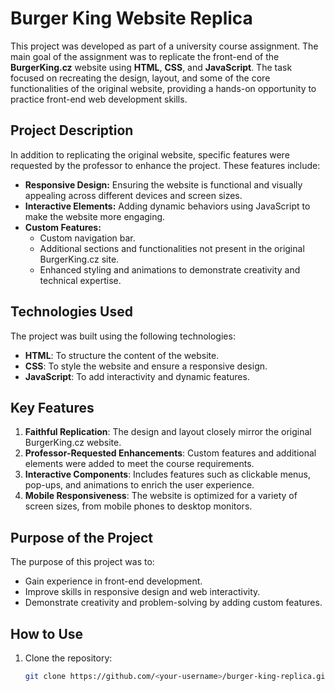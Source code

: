 # Burger King Website Replica

This project was developed as part of a university course assignment. The main goal of the assignment was to replicate the front-end of the **BurgerKing.cz** website using **HTML**, **CSS**, and **JavaScript**. The task focused on recreating the design, layout, and some of the core functionalities of the original website, providing a hands-on opportunity to practice front-end web development skills.

## Project Description

In addition to replicating the original website, specific features were requested by the professor to enhance the project. These features include:

- **Responsive Design:** Ensuring the website is functional and visually appealing across different devices and screen sizes.
- **Interactive Elements:** Adding dynamic behaviors using JavaScript to make the website more engaging.
- **Custom Features:**
  - Custom navigation bar.
  - Additional sections and functionalities not present in the original BurgerKing.cz site.
  - Enhanced styling and animations to demonstrate creativity and technical expertise.

## Technologies Used

The project was built using the following technologies:

- **HTML**: To structure the content of the website.
- **CSS**: To style the website and ensure a responsive design.
- **JavaScript**: To add interactivity and dynamic features.

## Key Features

1. **Faithful Replication**: The design and layout closely mirror the original BurgerKing.cz website.
2. **Professor-Requested Enhancements**: Custom features and additional elements were added to meet the course requirements.
3. **Interactive Components**: Includes features such as clickable menus, pop-ups, and animations to enrich the user experience.
4. **Mobile Responsiveness**: The website is optimized for a variety of screen sizes, from mobile phones to desktop monitors.

## Purpose of the Project

The purpose of this project was to:
- Gain experience in front-end development.
- Improve skills in responsive design and web interactivity.
- Demonstrate creativity and problem-solving by adding custom features.

## How to Use

1. Clone the repository:
   ```bash
   git clone https://github.com/<your-username>/burger-king-replica.git
